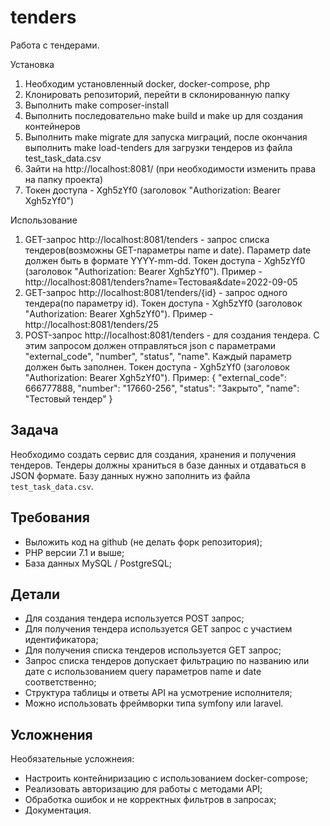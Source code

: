 # tenders

Работа с тендерами.

Установка
1) Необходим установленный docker, docker-compose, php
2) Клонировать репозиторий, перейти в склонированную папку
3) Выполнить make composer-install
4) Выполнить последовательно make build и make up для создания контейнеров
5) Выполнить make migrate для запуска миграций, после окончания выполнить make load-tenders для загрузки тендеров из файла test_task_data.csv
6) Зайти на http://localhost:8081/ (при необходимости изменить права на папку проекта)
7) Токен доступа - Xgh5zYf0 (заголовок "Authorization: Bearer Xgh5zYf0")

Использование
1) GET-запрос http://localhost:8081/tenders - запрос списка тендеров(возможны GET-параметры name и date).
    Параметр date должен быть в формате YYYY-mm-dd. Токен доступа - Xgh5zYf0 (заголовок "Authorization: Bearer Xgh5zYf0").
    Пример - http://localhost:8081/tenders?name=Тестовая&date=2022-09-05
2) GET-запрос http://localhost:8081/tenders/{id} - запрос одного тендера(по параметру id). Токен доступа - Xgh5zYf0 (заголовок "Authorization: Bearer Xgh5zYf0").
   Пример - http://localhost:8081/tenders/25
3) POST-запрос http://localhost:8081/tenders - для создания тендера. 
   С этим запросом должен отправляться json с параметрами "external_code", "number", "status", "name".
   Каждый параметр должен быть заполнен. Токен доступа - Xgh5zYf0 (заголовок "Authorization: Bearer Xgh5zYf0").
   Пример:
   {
       "external_code": 666777888,
       "number": "17660-256",
       "status": "Закрыто",
       "name": "Тестовый тендер"
   }
   

## Задача
Необходимо создать сервис для создания, хранения и получения тендеров. Тендеры должны храниться в базе данных и отдаваться в JSON формате. Базу данных нужно заполнить из файла `test_task_data.csv`.

## Требования
- Выложить код на github (не делать форк репозитория);
- PHP версии 7.1 и выше;
- База данных MySQL / PostgreSQL;

## Детали
- Для создания тендера используется POST запрос;
- Для получения тендера используется GET запрос с участием идентификатора;
- Для получения списка тендеров используется GET запрос;
- Запрос списка тендеров допускает фильтрацию по названию или дате с использованием query параметров name и date соответственно;
- Структура таблицы и ответы API на усмотрение исполнителя;
- Можно использовать фреймворки типа symfony или laravel.


## Усложнения
Необязательные усложнеия:

- Настроить контейниризацию с использованием docker-compose;
- Реализовать авторизацию для работы с методами API;
- Обработка ошибок и не корректных фильтров в запросах;
- Документация.
